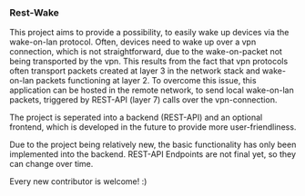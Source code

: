 ### Rest-Wake
This project aims to provide a possibility, to easily wake up devices via the wake-on-lan protocol. 
Often, devices need to wake up over a vpn connection, which is not straightforward, due to the wake-on-packet not being transported by the vpn. This results from the fact that vpn protocols often transport packets created at layer 3 in the network stack and wake-on-lan packets functioning at layer 2.
To overcome this issue, this application can be hosted in the remote network, to send local wake-on-lan packets, triggered by REST-API (layer 7) calls over the vpn-connection.

The project is seperated into a backend (REST-API) and an optional frontend, which is developed in the future to provide more user-friendliness.

Due to the project being relatively new, the basic functionality has only been implemented into the backend. REST-API Endpoints are not final yet, so they can change over time.

Every new contributor is welcome! :)